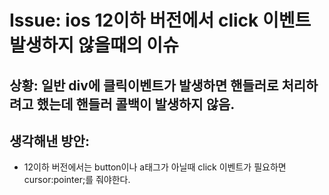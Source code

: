# Issue: ios 12이하 버전에서 click 이벤트 발생하지 않을때의 이슈

## 상황: 일반 div에 클릭이벤트가 발생하면 핸들러로 처리하려고 했는데 핸들러 콜백이 발생하지 않음.

## 생각해낸 방안:

- 12이하 버전에서는 button이나 a태그가 아닐때 click 이벤트가 필요하면 cursor:pointer;를 줘야한다.
